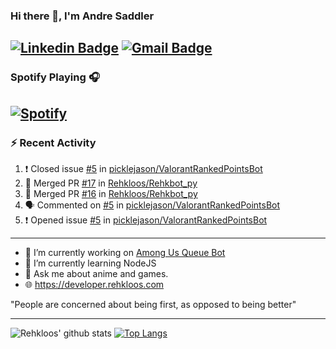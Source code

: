 ### Hi there 👋, I'm Andre Saddler
[![Linkedin Badge](https://img.shields.io/badge/-andrexsaddler-blue?style=flat-square&logo=Linkedin&logoColor=white&link=https://www.linkedin.com/in/andrexsaddler/)](https://www.linkedin.com/in/andrexsaddler/)
[![Gmail Badge](https://img.shields.io/badge/-contact@rehkloos.com-c14438?style=flat-square&logo=Gmail&logoColor=white&link=mailto:contact@rehkloos.com)](mailto:contact@rehkloos.com)
---
### Spotify Playing 🎧

[![Spotify](https://novatorem.rehkloos.vercel.app/api/spotify)](https://open.spotify.com/user/Rehkloos)
---

### :zap: Recent Activity

<!--START_SECTION:activity-->
1. ❗️ Closed issue [#5](https://github.com/picklejason/ValorantRankedPointsBot/issues/5) in [picklejason/ValorantRankedPointsBot](https://github.com/picklejason/ValorantRankedPointsBot)
2. 🎉 Merged PR [#17](https://github.com/Rehkloos/Rehkbot_py/pull/17) in [Rehkloos/Rehkbot_py](https://github.com/Rehkloos/Rehkbot_py)
3. 🎉 Merged PR [#16](https://github.com/Rehkloos/Rehkbot_py/pull/16) in [Rehkloos/Rehkbot_py](https://github.com/Rehkloos/Rehkbot_py)
4. 🗣 Commented on [#5](https://github.com/picklejason/ValorantRankedPointsBot/issues/5) in [picklejason/ValorantRankedPointsBot](https://github.com/picklejason/ValorantRankedPointsBot)
5. ❗️ Opened issue [#5](https://github.com/picklejason/ValorantRankedPointsBot/issues/5) in [picklejason/ValorantRankedPointsBot](https://github.com/picklejason/ValorantRankedPointsBot)
<!--END_SECTION:activity-->

---

- 🔭 I’m currently working on [Among Us Queue Bot](https://github.com/Rehkloos/queue-bot)
- 🌱 I’m currently learning NodeJS
- 💬 Ask me about anime and games.
- 🌐 https://developer.rehkloos.com

"People are concerned about being first, as opposed to being better"

---
![Rehkloos' github stats](https://github-readme-stats.vercel.app/api?username=Rehkloos&count_private=true)
[![Top Langs](https://github-readme-stats.vercel.app/api/top-langs/?username=Rehkloos&layout=compact)](https://github.com/anuraghazra/github-readme-stats)
